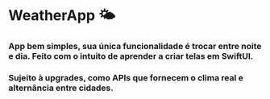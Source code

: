 # WeatherApp 🌤️
### App bem simples, sua única funcionalidade é trocar entre noite e dia. Feito com o intuito de aprender a criar telas em SwiftUI.

### Sujeito à upgrades, como APIs que fornecem o clima real e alternância entre cidades.
